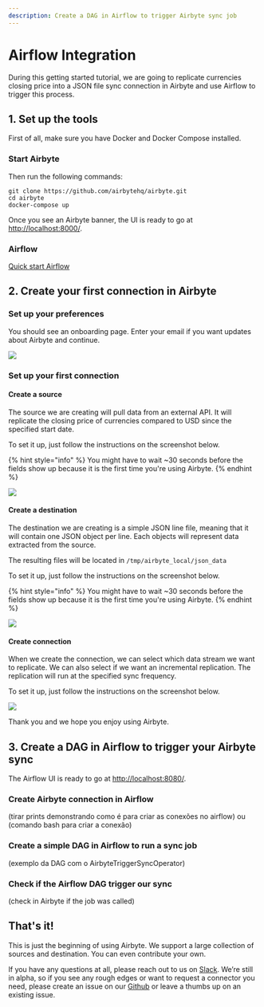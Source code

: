 ```yaml
---
description: Create a DAG in Airflow to trigger Airbyte sync job
---
```


# Airflow Integration

During this getting started tutorial, we are going to replicate currencies closing price into a JSON file sync connection in Airbyte and use Airflow to trigger this process.

## 1. Set up the tools

First of all, make sure you have Docker and Docker Compose installed. 

### Start Airbyte
Then run the following commands:

```text
git clone https://github.com/airbytehq/airbyte.git
cd airbyte
docker-compose up
```

Once you see an Airbyte banner, the UI is ready to go at [http://localhost:8000/](http://localhost:8000/).

### Airflow
[Quick start Airflow](https://airflow.apache.org/docs/apache-airflow/stable/start/docker.html)


## 2. Create your first connection in Airbyte

### **Set up your preferences**

You should see an onboarding page. Enter your email if you want updates about Airbyte and continue.

![](.gitbook/assets/airbyte_get-started.png)

### **Set up your first connection**

#### **Create a source**

The source we are creating will pull data from an external API. It will replicate the closing price of currencies compared to USD since the specified start date.

To set it up, just follow the instructions on the screenshot below.

{% hint style="info" %}
You might have to wait ~30 seconds before the fields show up because it is the first time you're using Airbyte.
{% endhint %}

![](.gitbook/assets/demo_source.png)

#### **Create a destination**

The destination we are creating is a simple JSON line file, meaning that it will contain one JSON object per line. Each objects will represent data extracted from the source.

The resulting files will be located in `/tmp/airbyte_local/json_data`

To set it up, just follow the instructions on the screenshot below.

{% hint style="info" %}
You might have to wait ~30 seconds before the fields show up because it is the first time you're using Airbyte.
{% endhint %}

![](.gitbook/assets/demo_destination.png)

#### **Create connection**

When we create the connection, we can select which data stream we want to replicate. We can also select if we want an incremental replication. The replication will run at the specified sync frequency.

To set it up, just follow the instructions on the screenshot below.

![](.gitbook/assets/demo_connection.png)

Thank you and we hope you enjoy using Airbyte.


## 3. Create a DAG in Airflow to trigger your Airbyte sync

The Airflow UI is ready to go at [http://localhost:8080/](http://localhost:8080/).

### Create Airbyte connection in Airflow
(tirar prints demonstrando como é para criar as conexões no airflow)
ou
(comando bash para criar a conexão)

### Create a simple DAG in Airflow to run a sync job
(exemplo da DAG com o AirbyteTriggerSyncOperator)

### Check if the Airflow DAG trigger our sync
(check in Airbyte if the job was called)


## That's it!

This is just the beginning of using Airbyte. We support a large collection of sources and destination. You can even contribute your own.

If you have any questions at all, please reach out to us on [Slack](https://slack.airbyte.io/). We’re still in alpha, so if you see any rough edges or want to request a connector you need, please create an issue on our [Github](https://github.com/airbytehq/airbyte) or leave a thumbs up on an existing issue.
